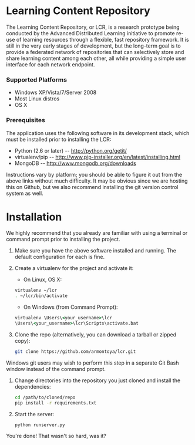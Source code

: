 # Learning Content Repository

The Learning Content Repository, or LCR, is a research prototype being conducted by the Advanced Distributed Learning initiative to promote re-use of learning resources through a flexible, fast repository framework. It is still in the very early stages of development, but the long-term goal is to provide a federated network of repositories that can selectively store and share learning content among each other, all while providing a simple user interface for each network endpoint.


### Supported Platforms

- Windows XP/Vista/7/Server 2008
- Most Linux distros
- OS X

### Prerequisites

The application uses the following software in its development stack, which must be installed prior to installing the LCR:

- Python (2.6 or later) -- http://python.org/getit/
- virtualenv/pip -- http://www.pip-installer.org/en/latest/installing.html
- MongoDB -- http://www.mongodb.org/downloads

Instructions vary by platform; you should be able to figure it out from the above links without much difficulty. It may be obvious since we are hosting this on Github, but we also recommend installing the git version control system as well.

# Installation

We highly recommend that you already are familiar with using a terminal or command prompt prior to installing the project. 

1. Make sure you have the above software installed and running. The default configuration for each is fine.
1. Create a virtualenv for the project and activate it:
    - On Linux, OS X:
    
    ```bash
    virtualenv ~/lcr
    . ~/lcr/bin/activate
    ```
    - On Windows (from Command Prompt):
    
    ```cmd
    virtualenv \Users\<your_username>\lcr
    \Users\<your_username>\lcr\Scripts\activate.bat
    ```
1. Clone the repo (alternatively, you can download a tarball or zipped copy):

    ```bash
    git clone https://github.com/armontoya/lcr.git
    ```
Windows git users may wish to perform this step in a separate Git Bash window instead of the command prompt.
1. Change directories into the repository you just cloned and install the dependencies:

    ```bash
    cd /path/to/cloned/repo
    pip install -r requirements.txt
    ```
1. Start the server:

    ```bash
    python runserver.py
    ```
    
You're done! That wasn't so hard, was it?



